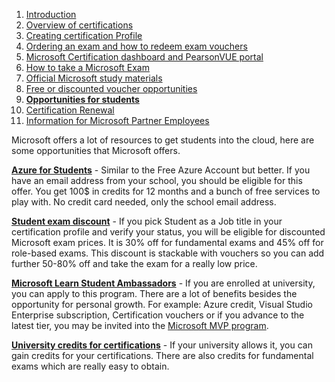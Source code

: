 1. [Introduction](1.%20Introduction.md)
2. [Overview of certifications](2.%20Overview%20of%20certifications.md)
3. [Creating certification Profile](3.%20Creating%20a%20certification%20profile.md)
4. [Ordering an exam and how to redeem exam vouchers](4.%20Ordering%20an%20exam%20and%20how%20to%20redeem%20exam%20vouchers.md)
5. [Microsoft Certification dashboard and PearsonVUE portal](5.%20Microsoft%20certification%20dashboard%20and%20PearsonVUE%20portal.md)
6. [How to take a Microsoft Exam](%20%20%20%20%20%20How%20to%20take%20Microsoft%20Exams.md)
7. [Official Microsoft study materials](7.%20Official%20Microsoft%20study%20materials.md)
8. [Free or discounted voucher opportunities](8.%20Free%20or%20discounted%20voucher%20opportunities.md)
9. [**Opportunities for students**](9.%20Opportunities%20for%20students.md)
10. [Certification Renewal](X.%20Certification%20renewal.md)
11. [Information for Microsoft Partner Employees](XI.%20Information%20for%20Microsoft%20Partner%20Employees.md)

Microsoft offers a lot of resources to get students into the cloud, here are some opportunities that Microsoft offers.

[**Azure for Students**](https://azure.microsoft.com/en-us/free/students/) \- Similar to the Free Azure Account but better. If you have an email address from your school, you should be eligible for this offer. You get 100$ in credits for 12 months and a bunch of free services to play with. No credit card needed, only the school email address.

[**Student exam discount**](https://docs.microsoft.com/en-us/certifications/student-discounts) \- If you pick Student as a Job title in your certification profile and verify your status, you will be eligible for discounted Microsoft exam prices. It is 30% off for fundamental exams and 45% off for role-based exams. This discount is stackable with vouchers so you can add further 50-80% off and take the exam for a really low price.

[**Microsoft Learn Student Ambassadors**](https://studentambassadors.microsoft.com/) \- If you are enrolled at university, you can apply to this program. There are a lot of benefits besides the opportunity for personal growth. For example: Azure credit, Visual Studio Enterprise subscription, Certification vouchers or if you advance to the latest tier, you may be invited into the [Microsoft MVP program](https://mvp.microsoft.com/).

[**University credits for certifications**](https://docs.microsoft.com/en-us/certifications/college-credit) \- If your university allows it, you can gain credits for your certifications. There are also credits for fundamental exams which are really easy to obtain.
